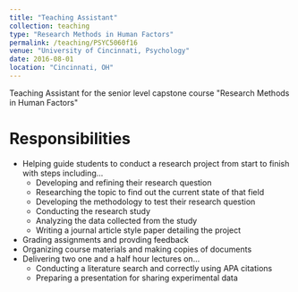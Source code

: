 ```yaml
---
title: "Teaching Assistant"
collection: teaching
type: "Research Methods in Human Factors"
permalink: /teaching/PSYC5060f16
venue: "University of Cincinnati, Psychology"
date: 2016-08-01
location: "Cincinnati, OH"
---
```


Teaching Assistant for the senior level capstone course "Research Methods in Human Factors"

Responsibilities
======
* Helping guide students to conduct a research project from start to finish with steps including...
    * Developing and refining their research question
    * Researching the topic to find out the current state of that field
    * Developing the methodology to test their research question
    * Conducting the research study
    * Analyzing the data collected from the study
    * Writing a journal article style paper detailing the project
* Grading assignments and provding feedback
* Organizing course materials and making copies of documents
* Delivering two one and a half hour lectures on...
    * Conducting a literature search and correctly using APA citations
    * Preparing a presentation for sharing experimental data